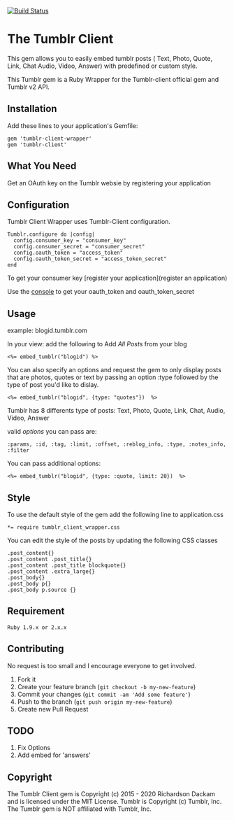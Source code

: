 [![Build Status](https://travis-ci.org/richardsondx/tumblr_client_wrapper.svg?branch=master)](https://travis-ci.org/richardsondx/tumblr_client_wrapper) 

# The Tumblr Client

This gem allows you to easily embed tumblr posts ( Text, Photo, Quote, Link, Chat Audio, Video, Answer) with predefined or custom style.

This Tumblr gem is a Ruby Wrapper for the Tumblr-client official gem and Tumblr v2 API. 

## Installation

Add these lines to your application's Gemfile:

    gem 'tumblr-client-wrapper'
    gem 'tumblr-client'


## What You Need

Get an OAuth key on the Tumblr websie by registering your  application

## Configuration

Tumblr Client Wrapper uses Tumblr-Client configuration.

    Tumblr.configure do |config|
      config.consumer_key = "consumer_key"
      config.consumer_secret = "consumer_secret"
      config.oauth_token = "access_token"
      config.oauth_token_secret = "access_token_secret"
    end

To get your consumer key [register your application](register an application)

Use the [console](https://api.tumblr.com/console) to get your oauth_token and oauth_token_secret


## Usage

example: blogid.tumblr.com

In your view: add the following to Add *All Posts* from your blog

    <%= embed_tumblr("blogid") %>

You can also specify an options and request the gem to only display posts that are photos, quotes or text
by passing an option :type followed by the type of post you'd like to dislay.

    <%= embed_tumblr("blogid", {type: "quotes"})  %>

Tumblr has 8 differents type of posts: Text, Photo, Quote, Link, Chat, Audio, Video, Answer

valid *options* you can pass are:

`:params, :id, :tag, :limit, :offset, :reblog_info, :type, :notes_info, :filter`

You can pass additional options:

    <%= embed_tumblr("blogid", {type: :quote, limit: 20})  %>

## Style

To use the default style of the gem add the following line to application.css

    *= require tumblr_client_wrapper.css

You can edit the style of the posts by updating the following CSS classes

    .post_content{}
    .post_content .post_title{}
    .post_content .post_title blockquote{}
    .post_content .extra_large{}
    .post_body{}
    .post_body p{}
    .post_body p.source {}

## Requirement

`Ruby 1.9.x or 2.x.x`

## Contributing

No request is too small and I encourage everyone to get involved.

1. Fork it
2. Create your feature branch (`git checkout -b my-new-feature`)
3. Commit your changes (`git commit -am 'Add some feature'`)
4. Push to the branch (`git push origin my-new-feature`)
5. Create new Pull Request

## TODO

1. Fix Options
2. Add embed for 'answers'

## Copyright

The Tumblr Client gem is Copyright (c) 2015 - 2020 Richardson Dackam and is licensed under the MIT License.
Tumblr is Copyright (c) Tumblr, Inc. The Tumblr gem is NOT affiliated with Tumblr, Inc.